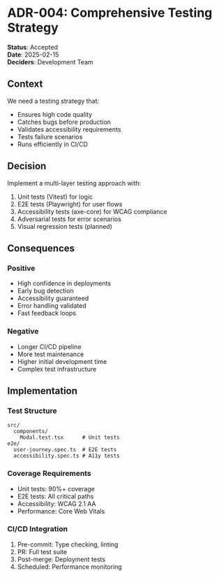 # ADR-004: Comprehensive Testing Strategy

**Status**: Accepted  
**Date**: 2025-02-15  
**Deciders**: Development Team

## Context

We need a testing strategy that:
- Ensures high code quality
- Catches bugs before production
- Validates accessibility requirements
- Tests failure scenarios
- Runs efficiently in CI/CD

## Decision

Implement a multi-layer testing approach with:
1. Unit tests (Vitest) for logic
2. E2E tests (Playwright) for user flows
3. Accessibility tests (axe-core) for WCAG compliance
4. Adversarial tests for error scenarios
5. Visual regression tests (planned)

## Consequences

### Positive
- High confidence in deployments
- Early bug detection
- Accessibility guaranteed
- Error handling validated
- Fast feedback loops

### Negative
- Longer CI/CD pipeline
- More test maintenance
- Higher initial development time
- Complex test infrastructure

## Implementation

### Test Structure
```
src/
  components/
    Modal.test.tsx      # Unit tests
e2e/
  user-journey.spec.ts  # E2E tests
  accessibility.spec.ts # A11y tests
```

### Coverage Requirements
- Unit tests: 90%+ coverage
- E2E tests: All critical paths
- Accessibility: WCAG 2.1 AA
- Performance: Core Web Vitals

### CI/CD Integration
1. Pre-commit: Type checking, linting
2. PR: Full test suite
3. Post-merge: Deployment tests
4. Scheduled: Performance monitoring